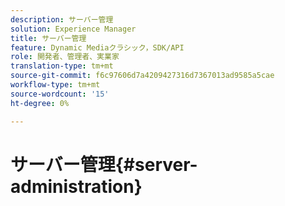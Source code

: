 ```yaml
---
description: サーバー管理
solution: Experience Manager
title: サーバー管理
feature: Dynamic Mediaクラシック，SDK/API
role: 開発者、管理者、実業家
translation-type: tm+mt
source-git-commit: f6c97606d7a4209427316d7367013ad9585a5cae
workflow-type: tm+mt
source-wordcount: '15'
ht-degree: 0%

---
```



# サーバー管理{#server-administration}

